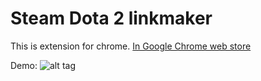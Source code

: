 # Steam Dota 2 linkmaker
This is extension for chrome.
[In Google Chrome web store](https://chrome.google.com/webstore/detail/steam-dota2-linkmaker/obcdkleobkanaljdmgcnklgfmgimenjj?hl=en-US)

Demo:
![alt tag](https://raw.githubusercontent.com/zbitname/steam-dota2-linkmaker/master/result.png)